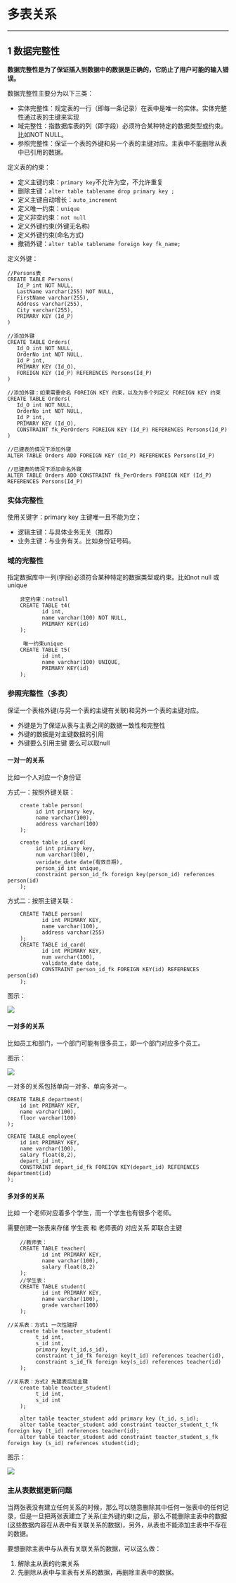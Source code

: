 # 多表关系

---
## 1 数据完整性

**数据完整性是为了保证插入到数据中的数据是正确的，它防止了用户可能的输入错误。**

数据完整性主要分为以下三类：

 - 实体完整性：规定表的一行（即每一条记录）在表中是唯一的实体。实体完整性通过表的主键来实现
 - 域完整性：指数据库表的列（即字段）必须符合某种特定的数据类型或约束。比如NOT NULL。
 - 参照完整性：保证一个表的外键和另一个表的主键对应。主表中不能删除从表中已引用的数据。

定义表的约束：

- 定义主键约束：`primary key`不允许为空，不允许重复
- 删除主键：`alter table tablename drop primary key ;`
- 定义主键自动增长：`auto_increment`
- 定义唯一约束：`unique`
- 定义非空约束：`not null`
- 定义外键约束(外键无名称)
- 定义外键约束(命名方式)
- 撤销外键：`alter table tablename foreign key fk_name;`

定义外键：
```
//Persons表
CREATE TABLE Persons(
   Id_P int NOT NULL,
   LastName varchar(255) NOT NULL,
   FirstName varchar(255),
   Address varchar(255),
   City varchar(255),
   PRIMARY KEY (Id_P)
)

//添加外键
CREATE TABLE Orders(
   Id_O int NOT NULL,
   OrderNo int NOT NULL,
   Id_P int,
   PRIMARY KEY (Id_O),
   FOREIGN KEY (Id_P) REFERENCES Persons(Id_P)
)

//添加外键：如果需要命名 FOREIGN KEY 约束，以及为多个列定义 FOREIGN KEY 约束
CREATE TABLE Orders(
   Id_O int NOT NULL,
   OrderNo int NOT NULL,
   Id_P int,
   PRIMARY KEY (Id_O),
   CONSTRAINT fk_PerOrders FOREIGN KEY (Id_P) REFERENCES Persons(Id_P)
)

//已建表的情况下添加外键
ALTER TABLE Orders ADD FOREIGN KEY (Id_P) REFERENCES Persons(Id_P)

//已建表的情况下添加命名外键
ALTER TABLE Orders ADD CONSTRAINT fk_PerOrders FOREIGN KEY (Id_P) REFERENCES Persons(Id_P)
```

###  实体完整性

使用关键字：primary key 主键唯一且不能为空；

- 逻辑主键：与具体业务无关（推荐）
- 业务主键：与业务有关。比如身份证号码。


###  域的完整性

指定数据库中一列(字段)必须符合某种特定的数据类型或约束。比如not null 或 unique

```
    非空约束：notnull
    CREATE TABLE t4(
           id int,
           name varchar(100) NOT NULL,
           PRIMARY KEY(id)
    );

     唯一约束unique
    CREATE TABLE t5(
           id int,
           name varchar(100) UNIQUE,
           PRIMARY KEY(id)
    );
```

### 参照完整性（多表）

保证一个表格外键(与另一个表的主键有关联)和另外一个表的主键对应。

- 外键是为了保证从表与主表之间的数据一致性和完整性
- 外键的数据是对主键数据的引用
- 外键要么引用主键 要么可以取null

#### 一对一的关系

比如一个人对应一个身份证

方式一：按照外键关联：

```
    create table person(
         id int primary key,
         name varchar(100),
         address varchar(100)
    );
    
    create table id_card(
         id int primary key,
         num varchar(100),
         varidate_date date(有效日期),
         person_id int unique,
         constraint person_id_fk foreign key(person_id) references person(id)
    );
```

方式二：按照主键关联：
```
    CREATE TABLE person(
           id int PRIMARY KEY,
           name varchar(100),
           address varchar(255)
    );
    CREATE TABLE id_card(
           id int PRIMARY KEY,
           num varchar(100),
           validate_date date,
           CONSTRAINT person_id_fk FOREIGN KEY(id) REFERENCES person(id)
    );
```

图示：

![](index_files/7ce3b76f-e12b-46ea-85a1-a7d03bf4ebc7.png)

#### 一对多的关系

比如员工和部门，一个部门可能有很多员工，即一个部门对应多个员工。

图示：

![](index_files/0514a115-bb36-4f8f-bddb-43ad12ce6d46.png)

一对多的关系包括单向一对多、单向多对一。

```
CREATE TABLE department(
    id int PRIMARY KEY,
    name varchar(100),
    floor varchar(100)
);

CREATE TABLE employee(
    id int PRIMARY KEY,
    name varchar(100),
    salary float(8,2),
    depart_id int,
    CONSTRAINT depart_id_fk FOREIGN KEY(depart_id) REFERENCES department(id)
);

```

#### 多对多的关系

比如 一个老师对应着多个学生，而一个学生也有很多个老师。

需要创建一张表来存储 学生表 和 老师表的 对应关系 即联合主键
```
    //教师表：
    CREATE TABLE teacher(
           id int PRIMARY KEY,
           name varchar(100),
           salary float(8,2)
    );
    //学生表：
    CREATE TABLE student(
           id int PRIMARY KEY,
           name varchar(100),
           grade varchar(100)
    );

//关系表：方式1 一次性建好
    create table teacter_student(
         t_id int,
         s_id int,
         primary key(t_id,s_id),
         constraint t_id_fk foreign key(t_id) references teacher(id),
         constraint s_id_fk foreign key(s_id) references teacher(id)
    );

//关系表：方式2 先建表后加主键
    create table teacter_student(
         t_id int,
         s_id int
    );
    
    alter table teacter_student add primary key (t_id, s_id);
    alter table teacter_student add constraint teacter_student_t_fk foreign key (t_id) references teacher(id);
    alter table teacter_student add constraint teacter_student_s_fk foreign key (s_id) references student(id);
```
图示：

![](index_files/0d52e79c-15a3-4f8d-903b-b6d03032e616.png)


### 主从表数据更新问题

当两张表没有建立任何关系的时候，那么可以随意删除其中任何一张表中的任何记录，但是一旦把两张表建立了关系(主外键约束)之后，那么不能删除主表中的数据(这些数据内容在从表中有关联关系的数据)，另外，从表也不能添加主表中不存在的数据。

要想删除主表中与从表有关联关系的数据，可以这么做：
1. 解除主从表的约束关系
2. 先删除从表中与主表有关系的数据，再删除主表中的数据。


